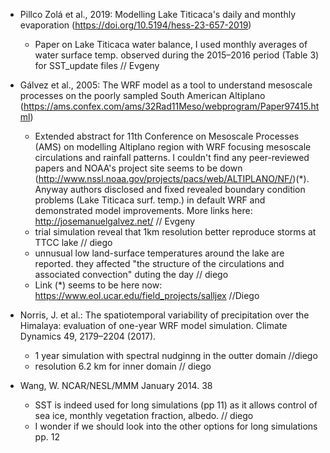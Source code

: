 - Pillco Zolá et al., 2019: Modelling Lake Titicaca's daily and monthly evaporation (https://doi.org/10.5194/hess-23-657-2019)
  - Paper on Lake Titicaca water balance, I used monthly averages of water surface temp. observed during the 2015–2016 period (Table 3) for SST_update files    // Evgeny

- Gálvez et al., 2005: The WRF model as a tool to understand mesoscale processes on the poorly sampled South American Altiplano (https://ams.confex.com/ams/32Rad11Meso/webprogram/Paper97415.html)
  - Extended abstract for 11th Conference on Mesoscale Processes (AMS) on modelling Altiplano region with WRF focusing mesoscale circulations and rainfall patterns. I couldn't find any peer-reviewed papers and NOAA's project site seems to be down (http://www.nssl.noaa.gov/projects/pacs/web/ALTIPLANO/NF/)(*). Anyway authors disclosed and fixed revealed boundary condition problems (Lake Titicaca surf. temp.) in default WRF and demonstrated model improvements. More links here: http://josemanuelgalvez.net/    // Evgeny
  - trial simulation reveal that 1km resolution better reproduce storms at TTCC lake // diego 
  - unnusual low land-surface temperatures around the lake are reported. they affected "the structure of the circulations and associated convection" duting the day // diego 
  - Link (*) seems to be here now: https://www.eol.ucar.edu/field_projects/salljex //Diego
  
- Norris, J. et al.: The spatiotemporal variability of precipitation over the Himalaya: evaluation of one-year WRF model simulation. Climate Dynamics 49, 2179–2204 (2017).
  - 1 year simulation with spectral nudginng in the outter domain //diego 
  - resolution 6.2 km for inner domain // diego
 
 
 
- Wang, W. NCAR/NESL/MMM January 2014. 38
  - SST is indeed used for long simulations (pp 11) as it allows control of sea ice, monthly vegetation fraction, albedo.  // diego
  - I wonder if we should look into the other options for long simulations pp. 12 

